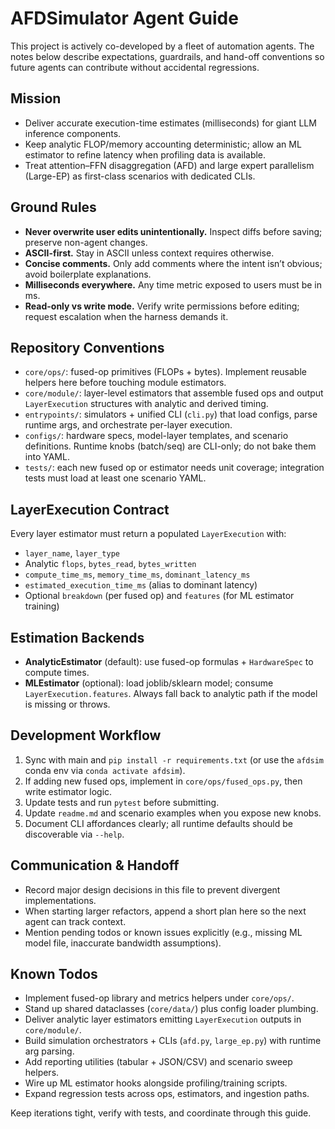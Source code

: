 # AFDSimulator Agent Guide

This project is actively co-developed by a fleet of automation agents. The notes below describe expectations, guardrails, and hand-off conventions so future agents can contribute without accidental regressions.

## Mission
- Deliver accurate execution-time estimates (milliseconds) for giant LLM inference components.
- Keep analytic FLOP/memory accounting deterministic; allow an ML estimator to refine latency when profiling data is available.
- Treat attention–FFN disaggregation (AFD) and large expert parallelism (Large-EP) as first-class scenarios with dedicated CLIs.

## Ground Rules
- **Never overwrite user edits unintentionally.** Inspect diffs before saving; preserve non-agent changes.
- **ASCII-first.** Stay in ASCII unless context requires otherwise.
- **Concise comments.** Only add comments where the intent isn’t obvious; avoid boilerplate explanations.
- **Milliseconds everywhere.** Any time metric exposed to users must be in ms.
- **Read-only vs write mode.** Verify write permissions before editing; request escalation when the harness demands it.

## Repository Conventions
- `core/ops/`: fused-op primitives (FLOPs + bytes). Implement reusable helpers here before touching module estimators.
- `core/module/`: layer-level estimators that assemble fused ops and output `LayerExecution` structures with analytic and derived timing.
- `entrypoints/`: simulators + unified CLI (`cli.py`) that load configs, parse runtime args, and orchestrate per-layer execution.
- `configs/`: hardware specs, model-layer templates, and scenario definitions. Runtime knobs (batch/seq) are CLI-only; do not bake them into YAML.
- `tests/`: each new fused op or estimator needs unit coverage; integration tests must load at least one scenario YAML.

## LayerExecution Contract
Every layer estimator must return a populated `LayerExecution` with:
- `layer_name`, `layer_type`
- Analytic `flops`, `bytes_read`, `bytes_written`
- `compute_time_ms`, `memory_time_ms`, `dominant_latency_ms`
- `estimated_execution_time_ms` (alias to dominant latency)
- Optional `breakdown` (per fused op) and `features` (for ML estimator training)

## Estimation Backends
- **AnalyticEstimator** (default): use fused-op formulas + `HardwareSpec` to compute times.
- **MLEstimator** (optional): load joblib/sklearn model; consume `LayerExecution.features`. Always fall back to analytic path if the model is missing or throws.

## Development Workflow
1. Sync with main and `pip install -r requirements.txt` (or use the `afdsim` conda env via `conda activate afdsim`).
2. If adding new fused ops, implement in `core/ops/fused_ops.py`, then write estimator logic.
3. Update tests and run `pytest` before submitting.
4. Update `readme.md` and scenario examples when you expose new knobs.
5. Document CLI affordances clearly; all runtime defaults should be discoverable via `--help`.

## Communication & Handoff
- Record major design decisions in this file to prevent divergent implementations.
- When starting larger refactors, append a short plan here so the next agent can track context.
- Mention pending todos or known issues explicitly (e.g., missing ML model file, inaccurate bandwidth assumptions).

## Known Todos
- Implement fused-op library and metrics helpers under `core/ops/`.
- Stand up shared dataclasses (`core/data/`) plus config loader plumbing.
- Deliver analytic layer estimators emitting `LayerExecution` outputs in `core/module/`.
- Build simulation orchestrators + CLIs (`afd.py`, `large_ep.py`) with runtime arg parsing.
- Add reporting utilities (tabular + JSON/CSV) and scenario sweep helpers.
- Wire up ML estimator hooks alongside profiling/training scripts.
- Expand regression tests across ops, estimators, and ingestion paths.

Keep iterations tight, verify with tests, and coordinate through this guide.
